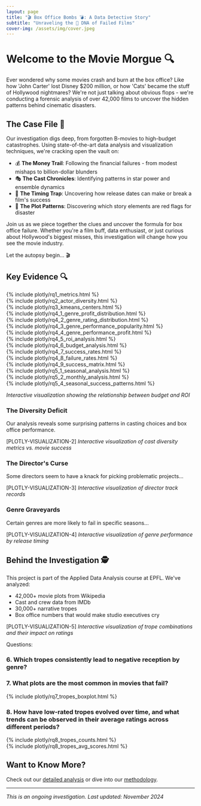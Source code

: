 ```yaml
---
layout: page
title: "🎬 Box Office Bombs 💣: A Data Detective Story"
subtitle: "Unraveling the 🧬 DNA of Failed Films"
cover-img: /assets/img/cover.jpeg
---
```


# Welcome to the Movie Morgue 🔍

Ever wondered why some movies crash and burn at the box office? Like how 'John Carter' lost Disney $200 million, or how 'Cats' became the stuff of Hollywood nightmares? We're not just talking about obvious flops - we're conducting a forensic analysis of over 42,000 films to uncover the hidden patterns behind cinematic disasters.

## The Case File 📁

Our investigation digs deep, from forgotten B-movies to high-budget catastrophes. Using state-of-the-art data analysis and visualization techniques, we're cracking open the vault on:

- 💰 **The Money Trail**: Following the financial failures - from modest mishaps to billion-dollar blunders
- 🎭 **The Cast Chronicles**: Identifying patterns in star power and ensemble dynamics
- 📅 **The Timing Trap**: Uncovering how release dates can make or break a film's success
- 📖 **The Plot Patterns**: Discovering which story elements are red flags for disaster

Join us as we piece together the clues and uncover the formula for box office failure. Whether you're a film buff, data enthusiast, or just curious about Hollywood's biggest misses, this investigation will change how you see the movie industry.

Let the autopsy begin... 🎬

## Key Evidence 🔍

<div class="plotly-visualization">
  {% include plotly/rq1_metrics.html %}
</div>

<div class="plotly-visualization">
  {% include plotly/rq2_actor_diversity.html %}
</div>

<div class="plotly-visualization">
  {% include plotly/rq3_kmeans_centers.html %}
</div>

<div class="plotly-visualization">
  {% include plotly/rq4_1_genre_profit_distribution.html %}
</div>

<div class="plotly-visualization">
  {% include plotly/rq4_2_genre_rating_distribution.html %}
</div>

<div class="plotly-visualization">
  {% include plotly/rq4_3_genre_performance_popularity.html %}
</div>

<div class="plotly-visualization">
  {% include plotly/rq4_4_genre_performance_profit.html %}
</div>

<div class="plotly-visualization">
  {% include plotly/rq4_5_roi_analysis.html %}
</div>

<div class="plotly-visualization">
  {% include plotly/rq4_6_budget_analysis.html %}
</div>

<div class="plotly-visualization">
  {% include plotly/rq4_7_success_rates.html %}
</div>

<div class="plotly-visualization">
  {% include plotly/rq4_8_failure_rates.html %}
</div>

<div class="plotly-visualization">
  {% include plotly/rq4_9_success_matrix.html %}
</div>

<div class="plotly-visualization">
  {% include plotly/rq5_1_seasonal_analysis.html %}
</div>

<div class="plotly-visualization">
  {% include plotly/rq5_2_monthly_analysis.html %}
</div>

<div class="plotly-visualization">
  {% include plotly/rq5_4_seasonal_success_patterns.html %}
</div>

*Interactive visualization showing the relationship between budget and ROI*

### The Diversity Deficit
Our analysis reveals some surprising patterns in casting choices and box office performance.

[PLOTLY-VISUALIZATION-2]
*Interactive visualization of cast diversity metrics vs. movie success*

### The Director's Curse
Some directors seem to have a knack for picking problematic projects...

[PLOTLY-VISUALIZATION-3]
*Interactive visualization of director track records*

### Genre Graveyards
Certain genres are more likely to fail in specific seasons...

[PLOTLY-VISUALIZATION-4]
*Interactive visualization of genre performance by release timing*

## Behind the Investigation 🕵️

This project is part of the Applied Data Analysis course at EPFL. We've analyzed:
- 42,000+ movie plots from Wikipedia
- Cast and crew data from IMDb
- 30,000+ narrative tropes
- Box office numbers that would make studio executives cry

[PLOTLY-VISUALIZATION-5]
*Interactive visualization of trope combinations and their impact on ratings*

Questions:
### 6. Which tropes consistently lead to negative reception by genre?

### 7. What plots are the most common in movies that fail?

<div class="plotly-visualization">
  {% include plotly/rq7_tropes_boxplot.html %}
</div>

### 8. How have low-rated tropes evolved over time, and what trends can be observed in their average ratings across different periods?

<div class="plotly-visualization">
  {% include plotly/rq8_tropes_counts.html %}
</div>

<div class="plotly-visualization">
  {% include plotly/rq8_tropes_avg_scores.html %}
</div>

## Want to Know More? 

Check out our [detailed analysis](/analysis) or dive into our [methodology](/methods).

---

*This is an ongoing investigation. Last updated: November 2024*